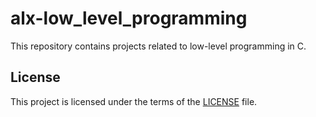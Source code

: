 # alx-low_level_programming

This repository contains projects related to low-level programming in C.

## License

This project is licensed under the terms of the [LICENSE](./LICENSE) file.
